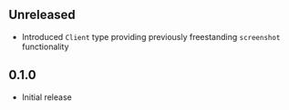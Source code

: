 Unreleased
----------
- Introduced `Client` type providing previously freestanding
  `screenshot` functionality


0.1.0
-----
- Initial release
